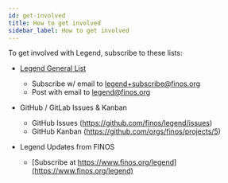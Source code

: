 ```yaml
---
id: get-involved
title: How to get involved
sidebar_label: How to get involved
---
```


To get involved with Legend, subscribe to these lists:

* [Legend General List](https://groups.google.com/a/finos.org/forum/#!forum/legend)
  * Subscribe w/ email to [legend+subscribe@finos.org](mailto:legend+subscribe@finos.org)
  * Post with email to [legend@finos.org](mailto:legend@finos.org)

* GitHub / GitLab Issues & Kanban
  * GitHub Issues (https://github.com/finos/legend/issues)
  * GitHub Kanban (https://github.com/orgs/finos/projects/5)

* Legend Updates from FINOS
  * [Subscribe at https://www.finos.org/legend](https://www.finos.org/legend)
